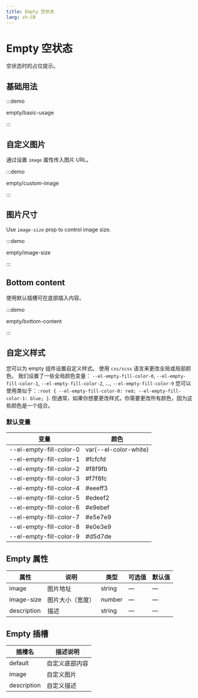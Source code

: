 ```yaml
---
title: Empty 空状态
lang: zh-CN
---
```


# Empty 空状态

空状态时的占位提示。

## 基础用法

:::demo

empty/basic-usage

:::

## 自定义图片

通过设置 `image` 属性传入图片 URL。

:::demo

empty/custom-image

:::

## 图片尺寸

Use `image-size` prop to control image size.

:::demo

empty/image-size

:::

## Bottom content

使用默认插槽可在底部插入内容。

:::demo

empty/bottom-content

:::

## 自定义样式

您可以为 empty 组件设置自定义样式。 使用 `css/scss` 语言来更改全局或局部颜色。 我们设置了一些全局颜色变量： `--el-empty-fill-color-0`, `--el-empty-fill-color-1`, `--el-empty-fill-color-2`, ..., `--el-empty-fill-color-9` 您可以使用类似于：`:root { --el-empty-fill-color-0: red; --el-empty-fill-color-1: blue; }`. 但通常，如果你想要更改样式，你需要更改所有颜色，因为这些颜色是一个组合。

### 默认变量

| 变量                    | 颜色                  |
| ----------------------- | --------------------- |
| --el-empty-fill-color-0 | var(--el-color-white) |
| --el-empty-fill-color-1 | #fcfcfd               |
| --el-empty-fill-color-2 | #f8f9fb               |
| --el-empty-fill-color-3 | #f7f8fc               |
| --el-empty-fill-color-4 | #eeeff3               |
| --el-empty-fill-color-5 | #edeef2               |
| --el-empty-fill-color-6 | #e9ebef               |
| --el-empty-fill-color-7 | #e5e7e9               |
| --el-empty-fill-color-8 | #e0e3e9               |
| --el-empty-fill-color-9 | #d5d7de               |

## Empty 属性

| 属性        | 说明             | 类型   | 可选值 | 默认值 |
| ----------- | ---------------- | ------ | ------ | ------ |
| image       | 图片地址         | string | —      | —      |
| image-size  | 图片大小（宽度） | number | —      | —      |
| description | 描述             | string | —      | —      |

## Empty 插槽

| 插槽名      | 描述说明       |
| ----------- | -------------- |
| default     | 自定义底部内容 |
| image       | 自定义图片     |
| description | 自定义描述     |
